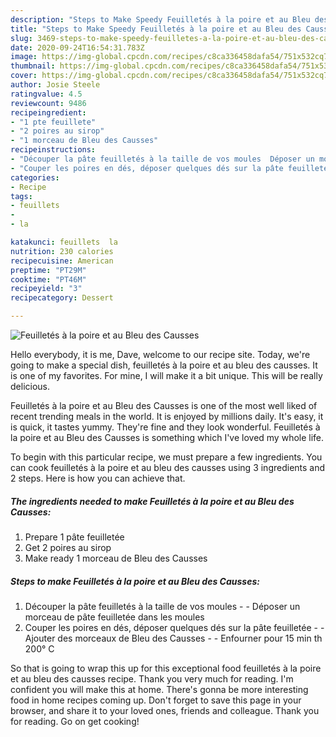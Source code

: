 ```yaml
---
description: "Steps to Make Speedy Feuilletés à la poire et au Bleu des Causses"
title: "Steps to Make Speedy Feuilletés à la poire et au Bleu des Causses"
slug: 3469-steps-to-make-speedy-feuilletes-a-la-poire-et-au-bleu-des-causses
date: 2020-09-24T16:54:31.783Z
image: https://img-global.cpcdn.com/recipes/c8ca336458dafa54/751x532cq70/feuilletes-a-la-poire-et-au-bleu-des-causses-photo-principale-de-la-recette.jpg
thumbnail: https://img-global.cpcdn.com/recipes/c8ca336458dafa54/751x532cq70/feuilletes-a-la-poire-et-au-bleu-des-causses-photo-principale-de-la-recette.jpg
cover: https://img-global.cpcdn.com/recipes/c8ca336458dafa54/751x532cq70/feuilletes-a-la-poire-et-au-bleu-des-causses-photo-principale-de-la-recette.jpg
author: Josie Steele
ratingvalue: 4.5
reviewcount: 9486
recipeingredient:
- "1 pte feuillete"
- "2 poires au sirop"
- "1 morceau de Bleu des Causses"
recipeinstructions:
- "Découper la pâte feuilletés à la taille de vos moules  Déposer un morceau de pâte feuilletée dans les moules"
- "Couper les poires en dés, déposer quelques dés sur la pâte feuilletée  Ajouter des morceaux de Bleu des Causses  Enfourner pour 15 min th 200° C"
categories:
- Recipe
tags:
- feuillets
- 
- la

katakunci: feuillets  la 
nutrition: 230 calories
recipecuisine: American
preptime: "PT29M"
cooktime: "PT46M"
recipeyield: "3"
recipecategory: Dessert

---
```



![Feuilletés à la poire et au Bleu des Causses](https://img-global.cpcdn.com/recipes/c8ca336458dafa54/751x532cq70/feuilletes-a-la-poire-et-au-bleu-des-causses-photo-principale-de-la-recette.jpg)

Hello everybody, it is me, Dave, welcome to our recipe site. Today, we're going to make a special dish, feuilletés à la poire et au bleu des causses. It is one of my favorites. For mine, I will make it a bit unique. This will be really delicious.

Feuilletés à la poire et au Bleu des Causses is one of the most well liked of recent trending meals in the world. It is enjoyed by millions daily. It's easy, it is quick, it tastes yummy. They're fine and they look wonderful. Feuilletés à la poire et au Bleu des Causses is something which I've loved my whole life.




To begin with this particular recipe, we must prepare a few ingredients. You can cook feuilletés à la poire et au bleu des causses using 3 ingredients and 2 steps. Here is how you can achieve that.

<!--inarticleads1-->

##### The ingredients needed to make Feuilletés à la poire et au Bleu des Causses:

1. Prepare 1 pâte feuilletée
1. Get 2 poires au sirop
1. Make ready 1 morceau de Bleu des Causses




<!--inarticleads2-->

##### Steps to make Feuilletés à la poire et au Bleu des Causses:

1. Découper la pâte feuilletés à la taille de vos moules -  - Déposer un morceau de pâte feuilletée dans les moules
1. Couper les poires en dés, déposer quelques dés sur la pâte feuilletée -  - Ajouter des morceaux de Bleu des Causses -  - Enfourner pour 15 min th 200° C




So that is going to wrap this up for this exceptional food feuilletés à la poire et au bleu des causses recipe. Thank you very much for reading. I'm confident you will make this at home. There's gonna be more interesting food in home recipes coming up. Don't forget to save this page in your browser, and share it to your loved ones, friends and colleague. Thank you for reading. Go on get cooking!
